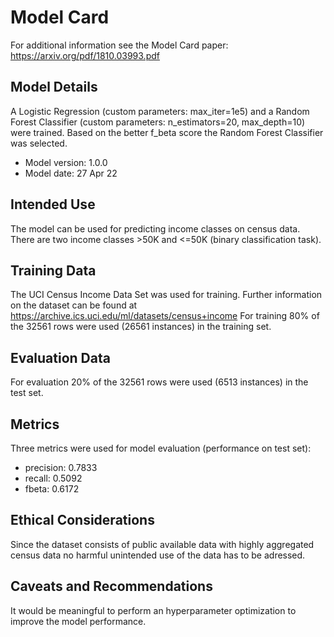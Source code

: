 # Model Card

For additional information see the Model Card paper: https://arxiv.org/pdf/1810.03993.pdf

## Model Details
A Logistic Regression (custom parameters: max_iter=1e5) and a Random Forest Classifier (custom parameters: n_estimators=20, max_depth=10) were trained. Based on the better f_beta score the Random Forest Classifier was selected.

* Model version: 1.0.0
* Model date: 27 Apr 22

## Intended Use
The model can be used for predicting income classes on census data. There are two income classes >50K and <=50K (binary classification task).

## Training Data
The UCI Census Income Data Set was used for training. Further information on the dataset can be found at https://archive.ics.uci.edu/ml/datasets/census+income
For training 80% of the 32561 rows were used (26561 instances) in the training set.
## Evaluation Data
For evaluation 20% of the 32561 rows were used (6513 instances) in the test set.
## Metrics
Three metrics were used for model evaluation (performance on test set):
* precision: 0.7833
* recall: 0.5092
* fbeta: 0.6172

## Ethical Considerations
Since the dataset consists of public available data with highly aggregated census data no harmful unintended use of the data has to be adressed.
## Caveats and Recommendations
It would be meaningful to perform an hyperparameter optimization to improve the model performance.
